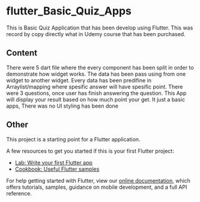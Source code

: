 # flutter_Basic_Quiz_Apps

This is Basic Quiz Application that has been develop using Flutter. This was record by copy directly what in Udemy course that has been purchased.

## Content

There were 5 dart file where the every component has been split in order to demonstrate how widget works. The data has been pass using from one widget to another widget. Every data has been predifine in Arraylist/mapping where spesific answer will have spesific point. There were 3 questions, once user has finish answering the question. This App will display your result based on how much point your get. It just a basic apps, There was no UI styling has been done

## Other

This project is a starting point for a Flutter application.

A few resources to get you started if this is your first Flutter project:

- [Lab: Write your first Flutter app](https://flutter.dev/docs/get-started/codelab)
- [Cookbook: Useful Flutter samples](https://flutter.dev/docs/cookbook)

For help getting started with Flutter, view our
[online documentation](https://flutter.dev/docs), which offers tutorials,
samples, guidance on mobile development, and a full API reference.
